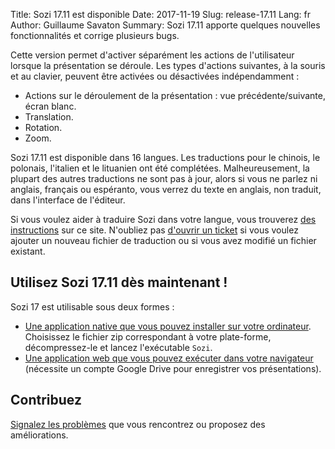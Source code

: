 Title: Sozi 17.11 est disponible
Date: 2017-11-19
Slug: release-17.11
Lang: fr
Author: Guillaume Savaton
Summary:
    Sozi 17.11 apporte quelques nouvelles fonctionnalités et corrige plusieurs bugs.

Cette version permet d'activer séparément les actions de l'utilisateur lorsque
la présentation se déroule.
Les types d'actions suivantes, à la souris et au clavier, peuvent être activées
ou désactivées indépendamment&nbsp;:

* Actions sur le déroulement de la présentation&nbsp;: vue précédente/suivante, écran blanc.
* Translation.
* Rotation.
* Zoom.

Sozi 17.11 est disponible dans 16 langues.
Les traductions pour le chinois, le polonais, l'italien et le lituanien ont été
complétées.
Malheureusement, la plupart des autres traductions ne sont pas à jour, alors si vous
ne parlez ni anglais, français ou espéranto, vous verrez du texte en anglais,
non traduit, dans l'interface de l'éditeur.

Si vous voulez aider à traduire Sozi dans votre langue, vous trouverez [des instructions](|filename|/pages/fr/translate-editor.md) sur ce site.
N'oubliez pas [d'ouvrir un ticket](https://github.com/senshu/Sozi/issues) si vous voulez ajouter
un nouveau fichier de traduction ou si vous avez modifié un fichier existant.


Utilisez Sozi 17.11 dès maintenant&nbsp;!
-----------------------------------------

Sozi 17 est utilisable sous deux formes&nbsp;:

* [Une application native que vous pouvez installer sur votre ordinateur](https://github.com/senshu/Sozi/releases/tag/17.11).
  Choisissez le fichier zip correspondant à votre plate-forme, décompressez-le et lancez l'exécutable `Sozi`.
* [Une application web que vous pouvez exécuter dans votre navigateur](http://sozi.baierouge.fr/demo/)
  (nécessite un compte Google Drive pour enregistrer vos présentations).

Contribuez
----------

[Signalez les problèmes](https://github.com/senshu/Sozi/issues) que vous rencontrez
ou proposez des améliorations.
